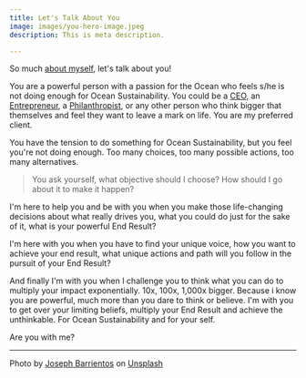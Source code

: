 ```yaml
---
title: Let's Talk About You
image: images/you-hero-image.jpeg
description: This is meta description.

---
```

So much [about myself](about), let's talk about you!

You are a powerful person with a passion for the Ocean who feels s/he is not doing enough for Ocean Sustainability. You could be a [CEO](#CEO), an [Entrepreneur](#Entrepreneur), a [Philanthropist](#Philanthropist), or any other person who think bigger that themselves and feel they want to leave a mark on life. You are my preferred client.

You have the tension to do something for Ocean Sustainability, but you feel you're not doing enough. Too many choices, too many possible actions, too many alternatives.

> You ask yourself, what objective should I choose? How should I go about it to make it happen?

I'm here to help you and be with you when you make those life-changing decisions about what really drives you, what you could do just for the sake of it, what is your powerful End Result?

I'm here with you when you have to find your unique voice, how you want to achieve your end result, what unique actions and path will you follow in the pursuit of your End Result?

And finally I'm with you when I challenge you to think what you can do to multiply your impact exponentially. 10x, 100x, 1,000x bigger. Because i know you are powerful, much more than you dare to think or believe. I'm with you to get over your limiting beliefs, multiply your End Result and achieve the unthinkable. For Ocean Sustainability and for your self.

Are you with me?

***

Photo by [Joseph Barrientos](https://unsplash.com/@jbcreate_?utm_source=unsplash&utm_medium=referral&utm_content=creditCopyText) on [Unsplash](https://unsplash.com/s/photos/ocean?utm_source=unsplash&utm_medium=referral&utm_content=creditCopyText)